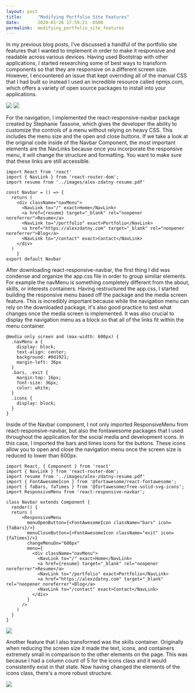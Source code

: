 ```yaml
---
layout: post
title:      "Modifying Portfolio Site Features"
date:       2020-01-26 17:59:21 -0500
permalink:  modifying_portfolio_site_features
---
```


In my previous blog posts, I've discussed a handful of the portfolio site features that I wanted to implement in order to make it responsive and readable across various devices. Having used Bootstrap with other applications, I started researching some of best ways to transform components so that they are responsive on a different screen size. However, I encountered an issue that kept overriding all of the manual CSS that I had built so instead I used an incredible resource called npmjs.com, which offers a variety of open source packages to install into your applications. 

![](https://i.imgur.com/ZmQ7tHm.png)
![](https://i.imgur.com/Pm8GgTX.png)

For the navigation, I implemented the react-responsive-navbar package created by Stephanie Tassone, which gives the developer the ability to customize the controls of a menu without relying on heavy CSS. This includes the menu size and the open and close buttons. If we take a look at the original code inside of the Navbar Component, the most important elements are the NavLinks because once you incorporate the responsive menu, it will change the structure and formatting. You want to make sure that these links are still accessible. 

```
import React from 'react'
import { NavLink } from 'react-router-dom';
import resume from '../images/alex-zdatny-resume.pdf'

const Navbar = () => {
  return (
    <div className="navMenu">
      <NavLink to="/" exact>Home</NavLink>
      <a href={resume} target="_blank" rel="noopener noreferrer">Resume</a>
      <NavLink to="/portfolio" exact>Portfolio</NavLink>
      <a href="https://alexzdatny.com" target="_blank" rel="noopener noreferrer">Blog</a>
      <NavLink to="/contact" exact>Contact</NavLink>
    </div>
  )
	}
export default Navbar
```

After downloading react-responsive-navbar, the first thing I did was condense and organize the app.css file in order to group similiar elements. For example the navMenu is something completely different from the about, skills, or interests containers. Having restructured the app.css, I started building the responsive menu based off the package and the media screen feature. This is incredibly important because while the navigation menu can rely on the downloaded package, it's also good practice to test what changes once the media screen is implemented. It was also crucial to display the navigation menu as a block so that all of the links fit within the menu container.

```
@media only screen and (max-width: 600px) {
  .navMenu a {
    display: block;
    text-align: center;
    background: #0d1921;
    margin-left: 36px
  }
  .bars, .exit {
    margin-top: 16px;
    font-size: 36px;
    color: white;
  }
  .icons {
    display: block;
  }
}
```

Inside of the Navbar component, I not only imported ResponsiveMenu from react-responsive-navbar, but also the fontawesome packages that I used throughout the application for the social media and development icons. In this case, I imported the bars and times icons for the buttons. These icons allow you to open and close the navigation menu once the screen size is reduced to lower than 600px.

```
import React, { Component } from 'react'
import { NavLink } from 'react-router-dom';
import resume from '../images/alex-zdatny-resume.pdf'
import { FontAwesomeIcon } from '@fortawesome/react-fontawesome';
import { faBars, faTimes } from '@fortawesome/free-solid-svg-icons';
import ResponsiveMenu from 'react-responsive-navbar';

class Navbar extends Component {
  render() {
  return (
      <ResponsiveMenu
        menuOpenButton={<FontAwesomeIcon className="bars" icon={faBars}/>}
        menuCloseButton={<FontAwesomeIcon className="exit" icon={faTimes}/>}
        changeMenuOn="600px"
        menu={
          <div className="navMenu">
            <NavLink to="/" exact>Home</NavLink>
            <a href={resume} target="_blank" rel="noopener noreferrer">Resume</a>
            <NavLink to="/portfolio" exact>Portfolio</NavLink>
            <a href="https://alexzdatny.com" target="_blank" rel="noopener noreferrer">Blog</a>
            <NavLink to="/contact" exact>Contact</NavLink>
          </div>
        }
      />
    )
  }
}
```


![](https://i.imgur.com/qoPyC6k.png)

Another feature that I also transformed was the skills container. Originally when reducing the screen size it made the text, icons, and containers extremely small in comparison to the other elements on the page. This was because I had a column count of 5 for the icons class and it would consistently exist in that state. Now having changed the elements of the icons class, there's a more robust structure.

![](https://i.imgur.com/vtEKjfT.png)

